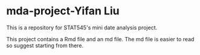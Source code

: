 # mda-project-Yifan Liu
This is a repository for STAT545's mini date analysis project.

This project contains a Rmd file and an md file. The md file is easier to read so suggest starting from there.
